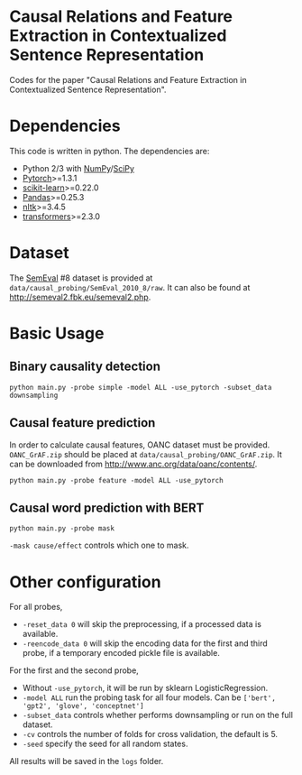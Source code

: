 # Causal Relations and Feature Extraction in Contextualized Sentence Representation

Codes for the paper "Causal Relations and Feature Extraction in Contextualized Sentence Representation".

# Dependencies

This code is written in python. The dependencies are:

- Python 2/3 with [NumPy](http://www.numpy.org/)/[SciPy](http://www.scipy.org/)
- [Pytorch](http://pytorch.org/)>=1.3.1
- [scikit-learn](http://scikit-learn.org/stable/index.html)>=0.22.0
- [Pandas](https://pandas.pydata.org/)>=0.25.3
- [nltk](https://www.nltk.org/)>=3.4.5
- [transformers](https://huggingface.co/transformers/)>=2.3.0

# Dataset

The [SemEval](http://semeval2.fbk.eu/semeval2.php) #8 dataset is provided at `data/causal_probing/SemEval_2010_8/raw`. It can also be found at http://semeval2.fbk.eu/semeval2.php.

# Basic Usage

## Binary causality detection

```
python main.py -probe simple -model ALL -use_pytorch -subset_data downsampling
```

## Causal feature prediction

In order to calculate causal features, OANC dataset must be provided. `OANC_GrAF.zip` should be placed at `data/causal_probing/OANC_GrAF.zip`. It can be downloaded from http://www.anc.org/data/oanc/contents/.

```
python main.py -probe feature -model ALL -use_pytorch
```

## Causal word prediction with BERT

```
python main.py -probe mask
```

`-mask cause/effect` controls which one to mask.

# Other configuration

For all probes,

- `-reset_data 0` will skip the preprocessing, if a processed data is available.
- `-reencode_data 0` will skip the encoding data for the first and third probe, if a temporary encoded pickle file is available.

For the first and the second probe,

- Without `-use_pytorch`, it will be run by sklearn LogisticRegression. 
- `-model ALL` run the probing task for all four models. Can be `['bert', 'gpt2', 'glove', 'conceptnet']`
- `-subset_data` controls whether performs downsampling or run on the full dataset.
- `-cv` controls the number of folds for cross validation, the default is 5.
- `-seed` specify the seed for all random states.



All results will be saved in the `logs` folder.

